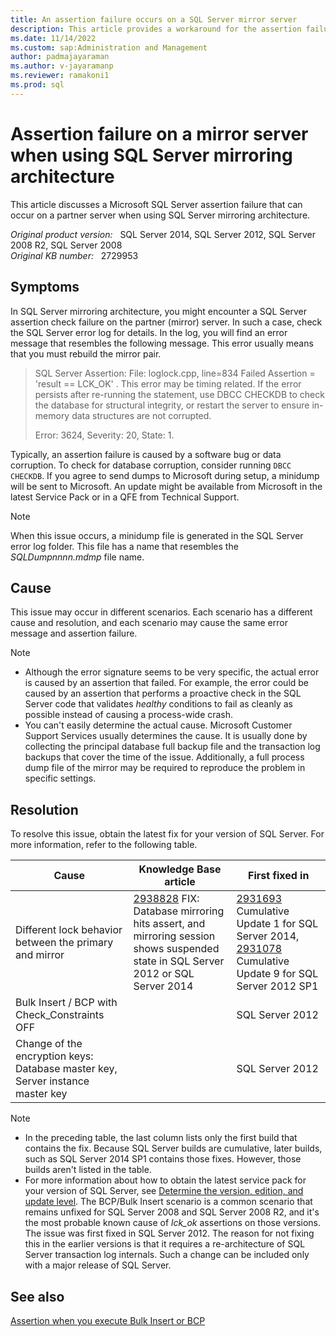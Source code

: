 ```yaml
---
title: An assertion failure occurs on a SQL Server mirror server  
description: This article provides a workaround for the assertion failure that can occur on a partner server when using SQL Server mirroring architecture.
ms.date: 11/14/2022
ms.custom: sap:Administration and Management
author: padmajayaraman
ms.author: v-jayaramanp
ms.reviewer: ramakoni1
ms.prod: sql
---
```


# Assertion failure on a mirror server when using SQL Server mirroring architecture

This article discusses a Microsoft SQL Server assertion failure that can occur on a partner server when using SQL Server mirroring architecture.

_Original product version:_ &nbsp; SQL Server 2014, SQL Server 2012, SQL Server 2008 R2, SQL Server 2008  
_Original KB number:_ &nbsp; 2729953

## Symptoms

In SQL Server mirroring architecture, you might encounter a SQL Server assertion check failure on the partner (mirror) server. In such a case, check the SQL Server error log for details. In the log, you will find an error message that resembles the following message. This error usually means that you must rebuild the mirror pair.

> SQL Server Assertion: File: loglock.cpp, line=834 Failed Assertion = 'result == LCK_OK' . This error may be timing related. If the error persists after re-running the statement, use DBCC CHECKDB to check the database for structural integrity, or restart the server to ensure in-memory data structures are not corrupted.
>
> Error: 3624, Severity: 20, State: 1.

Typically, an assertion failure is caused by a software bug or data corruption. To check for database corruption, consider running `DBCC CHECKDB`. If you agree to send dumps to Microsoft during setup, a minidump will be sent to Microsoft. An update might be available from Microsoft in the latest Service Pack or in a QFE from Technical Support.

> [!NOTE]
> When this issue occurs, a minidump file is generated in the SQL Server error log folder. This file has a name that resembles the *SQLDumpnnnn.mdmp* file name.

## Cause

This issue may occur in different scenarios. Each scenario has a different cause and resolution, and each scenario may cause the same error message and assertion failure.

> [!NOTE]
>
> - Although the error signature seems to be very specific, the actual error is caused by an assertion that failed. For example, the error could be caused by an assertion that performs a proactive check in the SQL Server code that validates *healthy* conditions to fail as cleanly as possible instead of causing a process-wide crash.
> - You can't easily determine the actual cause. Microsoft Customer Support Services usually determines the cause. It is usually done by collecting the principal database full backup file and the transaction log backups that cover the time of the issue. Additionally, a full process dump file of the mirror may be required to reproduce the problem in specific settings.

## Resolution

To resolve this issue, obtain the latest fix for your version of SQL Server. For more information, refer to the following table.

|Cause  |Knowledge Base article  |First fixed in  |
|---------|---------|---------|
|Different lock behavior between the primary and mirror     |  [2938828](https://support.microsoft.com/topic/kb2938828-fix-database-mirroring-hits-assert-and-mirroring-session-shows-suspended-state-in-sql-server-2012-or-sql-server-2014-dbadfab5-6679-6cb1-850b-40e9447fc4a3) FIX: Database mirroring hits assert, and mirroring session shows suspended state in SQL Server 2012 or SQL Server 2014       |   [2931693](https://support.microsoft.com/topic/kb2931693-cumulative-update-1-for-sql-server-2014-35643fd4-5930-2a14-9afd-5076b35abcf4) Cumulative Update 1 for SQL Server 2014, [2931078](https://support.microsoft.com/topic/kb2931078-cumulative-update-package-9-for-sql-server-2012-service-pack-1-b46a592f-77c0-5b1e-292a-333f787adf9c) Cumulative Update 9 for SQL Server 2012 SP1      |
|Bulk Insert / BCP with Check_Constraints OFF     |         |   SQL Server 2012      |
|Change of the encryption keys: Database master key, Server instance master key   |         |   SQL Server 2012      |

> [!NOTE]
> - In the preceding table, the last column lists only the first build that contains the fix. Because SQL Server builds are cumulative, later builds, such as SQL Server 2014 SP1 contains those fixes. However, those builds aren't listed in the table.
> - For more information about how to obtain the latest service pack for your version of SQL Server, see [Determine the version, edition, and update level](../general/determine-version-edition-update-level.md).
The BCP/Bulk Insert scenario is a common scenario that remains unfixed for SQL Server 2008 and SQL Server 2008 R2, and it's the most probable known cause of *lck_ok* assertions on those versions. The issue was first fixed in SQL Server 2012. The reason for not fixing this in the earlier versions is that it requires a re-architecture of SQL Server transaction log internals. Such a change can be included only with a major release of SQL Server.

## See also

[Assertion when you execute Bulk Insert or BCP](assertion-execute-bulk-insert-bcp.md)
